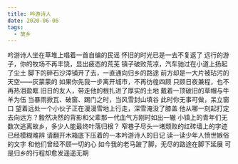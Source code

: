 ```yaml
---
title: 吟游诗人
date: 2020-06-06
tags:
  - 故乡
---
```


吟游诗人坐在草堆上唱着一首自编的民谣
怀旧的时光已是一去不复返了
远行的游子，你的牧场不再丰饶，显出疲态的荒芜<!--more-->
镇子破败荒凉，汽车驰过在小道上扬起了尘土
脚下的碎石沙滓铺开了去，一直通向归乡的路途
前方却是一大片被玷污的天空——灰蒙蒙的
如果你先我一步离开城市，不再彷徨四顾
只顾日夜兼程，也不再热泪盈眶
旧日的友人，带走他的根扎进了厚实的土地
戴着一顶破旧的草帽与牛羊为伍
当暴雨掀瓦、破窗、踢门之时，当风雪封山填谷
此时你无事可做，呆立窗口
望着远处一个小伙子正在漫漫雪地上行走，深雪淹没了膝盖
他从哪一刻起打定去向远方？毅然决然的背影和父辈那一代血气方刚时如出一辙
小镇上的青年们无数次逃离故乡，多少人能最终叶落归根？
窄巷子尽头一堵颓败的红砖墙上的字迹已经模糊难辨
请翻开木箱底下压着的一本吟游诗人的日记
读一读少年人愤世嫉俗的文字
和他们曾经不顾一切的心
如今我的老马跛了脚，无尽的路途在脚下延展
可是归乡的行程却愈发遥遥无期
